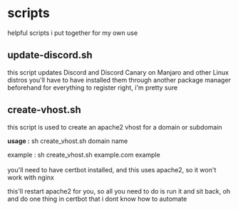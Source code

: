 # scripts
helpful scripts i put together for my own use

## update-discord.sh
this script updates Discord and Discord Canary on Manjaro and other Linux distros
you'll have to have installed them through another package manager beforehand for everything to register right, i'm pretty sure

## create-vhost.sh
this script is used to create an apache2 vhost for a domain or subdomain

**usage :** sh create_vhost.sh domain name

example : sh create_vhost.sh example.com example
<br><br>
you'll need to have certbot installed, and this uses apache2, so it won't work with nginx

this'll restart apache2 for you, so all you need to do is run it and sit back, oh and do one thing in certbot that i dont know how to automate
